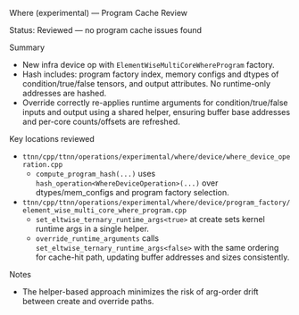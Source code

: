 Where (experimental) — Program Cache Review

Status: Reviewed — no program cache issues found

Summary
- New infra device op with `ElementWiseMultiCoreWhereProgram` factory.
- Hash includes: program factory index, memory configs and dtypes of condition/true/false tensors, and output attributes. No runtime-only addresses are hashed.
- Override correctly re-applies runtime arguments for condition/true/false inputs and output using a shared helper, ensuring buffer base addresses and per-core counts/offsets are refreshed.

Key locations reviewed
- `ttnn/cpp/ttnn/operations/experimental/where/device/where_device_operation.cpp`
  - `compute_program_hash(...)` uses `hash_operation<WhereDeviceOperation>(...)` over dtypes/mem_configs and program factory selection.
- `ttnn/cpp/ttnn/operations/experimental/where/device/program_factory/element_wise_multi_core_where_program.cpp`
  - `set_eltwise_ternary_runtime_args<true>` at create sets kernel runtime args in a single helper.
  - `override_runtime_arguments` calls `set_eltwise_ternary_runtime_args<false>` with the same ordering for cache-hit path, updating buffer addresses and sizes consistently.

Notes
- The helper-based approach minimizes the risk of arg-order drift between create and override paths.
